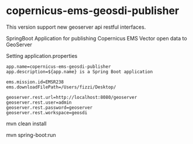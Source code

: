 # copernicus-ems-geosdi-publisher

This version support new geoserver api restful interfaces.

SpringBoot Application for publishing Copernicus EMS Vector open data to GeoServer

Setting application.properties

```properties
app.name=copernicus-ems-geosdi-publisher
app.description=${app.name} is a Spring Boot application

ems.mission.id=EMSR238
ems.downloadFilePath=/Users/fizzi/Desktop/

geoserver.rest.url=http://localhost:8080/geoserver
geoserver.rest.user=admin
geoserver.rest.password=geoserver
geoserver.rest.workspace=geosdi
```


mvn clean install

mvn spring-boot:run
